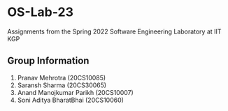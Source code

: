 # OS-Lab-23
Assignments from the Spring 2022 Software Engineering Laboratory at IIT KGP
## Group Information  
1. Pranav Mehrotra (20CS10085)  
2. Saransh Sharma (20CS30065)  
3. Anand Manojkumar Parikh (20CS10007)  
4. Soni Aditya BharatBhai (20CS10060)
